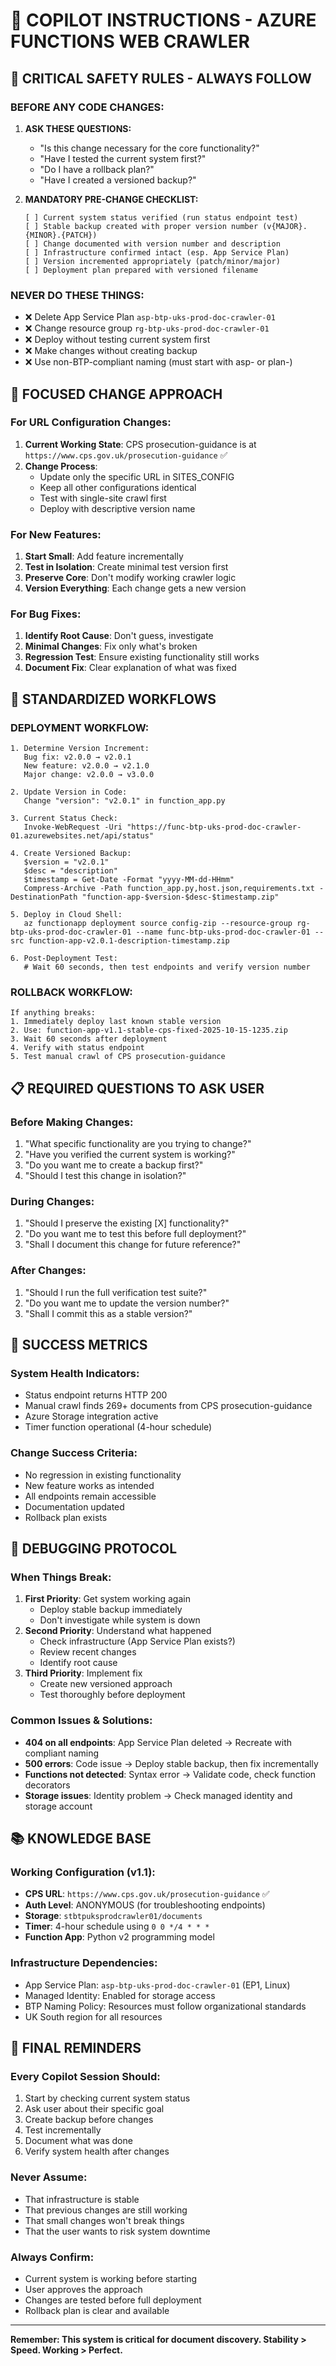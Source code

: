 # 🤖 COPILOT INSTRUCTIONS - AZURE FUNCTIONS WEB CRAWLER

## 🚨 CRITICAL SAFETY RULES - ALWAYS FOLLOW

### **BEFORE ANY CODE CHANGES:**
1. **ASK THESE QUESTIONS:**
   - "Is this change necessary for the core functionality?"
   - "Have I tested the current system first?"
   - "Do I have a rollback plan?"
   - "Have I created a versioned backup?"

2. **MANDATORY PRE-CHANGE CHECKLIST:**
   ```
   [ ] Current system status verified (run status endpoint test)
   [ ] Stable backup created with proper version number (v{MAJOR}.{MINOR}.{PATCH})
   [ ] Change documented with version number and description
   [ ] Infrastructure confirmed intact (esp. App Service Plan)
   [ ] Version incremented appropriately (patch/minor/major)
   [ ] Deployment plan prepared with versioned filename
   ```

### **NEVER DO THESE THINGS:**
- ❌ Delete App Service Plan `asp-btp-uks-prod-doc-crawler-01`
- ❌ Change resource group `rg-btp-uks-prod-doc-crawler-01`
- ❌ Deploy without testing current system first
- ❌ Make changes without creating backup
- ❌ Use non-BTP-compliant naming (must start with asp- or plan-)

## 🎯 FOCUSED CHANGE APPROACH

### **For URL Configuration Changes:**
1. **Current Working State**: CPS prosecution-guidance is at `https://www.cps.gov.uk/prosecution-guidance` ✅
2. **Change Process**:
   - Update only the specific URL in SITES_CONFIG
   - Keep all other configurations identical
   - Test with single-site crawl first
   - Deploy with descriptive version name

### **For New Features:**
1. **Start Small**: Add feature incrementally
2. **Test in Isolation**: Create minimal test version first
3. **Preserve Core**: Don't modify working crawler logic
4. **Version Everything**: Each change gets a new version

### **For Bug Fixes:**
1. **Identify Root Cause**: Don't guess, investigate
2. **Minimal Changes**: Fix only what's broken
3. **Regression Test**: Ensure existing functionality still works
4. **Document Fix**: Clear explanation of what was fixed

## 🔄 STANDARDIZED WORKFLOWS

### **DEPLOYMENT WORKFLOW:**
```
1. Determine Version Increment:
   Bug fix: v2.0.0 → v2.0.1
   New feature: v2.0.0 → v2.1.0  
   Major change: v2.0.0 → v3.0.0

2. Update Version in Code:
   Change "version": "v2.0.1" in function_app.py

3. Current Status Check:
   Invoke-WebRequest -Uri "https://func-btp-uks-prod-doc-crawler-01.azurewebsites.net/api/status"

4. Create Versioned Backup:
   $version = "v2.0.1"
   $desc = "description"
   $timestamp = Get-Date -Format "yyyy-MM-dd-HHmm"
   Compress-Archive -Path function_app.py,host.json,requirements.txt -DestinationPath "function-app-$version-$desc-$timestamp.zip"

5. Deploy in Cloud Shell:
   az functionapp deployment source config-zip --resource-group rg-btp-uks-prod-doc-crawler-01 --name func-btp-uks-prod-doc-crawler-01 --src function-app-v2.0.1-description-timestamp.zip

6. Post-Deployment Test:
   # Wait 60 seconds, then test endpoints and verify version number
```

### **ROLLBACK WORKFLOW:**
```
If anything breaks:
1. Immediately deploy last known stable version
2. Use: function-app-v1.1-stable-cps-fixed-2025-10-15-1235.zip
3. Wait 60 seconds after deployment
4. Verify with status endpoint
5. Test manual crawl of CPS prosecution-guidance
```

## 📋 REQUIRED QUESTIONS TO ASK USER

### **Before Making Changes:**
1. "What specific functionality are you trying to change?"
2. "Have you verified the current system is working?"
3. "Do you want me to create a backup first?"
4. "Should I test this change in isolation?"

### **During Changes:**
1. "Should I preserve the existing [X] functionality?"
2. "Do you want me to test this before full deployment?"
3. "Shall I document this change for future reference?"

### **After Changes:**
1. "Should I run the full verification test suite?"
2. "Do you want me to update the version number?"
3. "Shall I commit this as a stable version?"

## 🎯 SUCCESS METRICS

### **System Health Indicators:**
- Status endpoint returns HTTP 200
- Manual crawl finds 269+ documents from CPS prosecution-guidance
- Azure Storage integration active
- Timer function operational (4-hour schedule)

### **Change Success Criteria:**
- No regression in existing functionality
- New feature works as intended
- All endpoints remain accessible
- Documentation updated
- Rollback plan exists

## 🔧 DEBUGGING PROTOCOL

### **When Things Break:**
1. **First Priority**: Get system working again
   - Deploy stable backup immediately
   - Don't investigate while system is down
2. **Second Priority**: Understand what happened
   - Check infrastructure (App Service Plan exists?)
   - Review recent changes
   - Identify root cause
3. **Third Priority**: Implement fix
   - Create new versioned approach
   - Test thoroughly before deployment

### **Common Issues & Solutions:**
- **404 on all endpoints**: App Service Plan deleted → Recreate with compliant naming
- **500 errors**: Code issue → Deploy stable backup, then fix incrementally  
- **Functions not detected**: Syntax error → Validate code, check function decorators
- **Storage issues**: Identity problem → Check managed identity and storage account

## 📚 KNOWLEDGE BASE

### **Working Configuration (v1.1):**
- **CPS URL**: `https://www.cps.gov.uk/prosecution-guidance` ✅
- **Auth Level**: ANONYMOUS (for troubleshooting endpoints)
- **Storage**: `stbtpuksprodcrawler01/documents`
- **Timer**: 4-hour schedule using `0 0 */4 * * *`
- **Function App**: Python v2 programming model

### **Infrastructure Dependencies:**
- App Service Plan: `asp-btp-uks-prod-doc-crawler-01` (EP1, Linux)
- Managed Identity: Enabled for storage access
- BTP Naming Policy: Resources must follow organizational standards
- UK South region for all resources

## 🏁 FINAL REMINDERS

### **Every Copilot Session Should:**
1. Start by checking current system status
2. Ask user about their specific goal
3. Create backup before changes
4. Test incrementally
5. Document what was done
6. Verify system health after changes

### **Never Assume:**
- That infrastructure is stable
- That previous changes are still working
- That small changes won't break things
- That the user wants to risk system downtime

### **Always Confirm:**
- Current system is working before starting
- User approves the approach
- Changes are tested before full deployment
- Rollback plan is clear and available

---

**Remember: This system is critical for document discovery. Stability > Speed. Working > Perfect.**